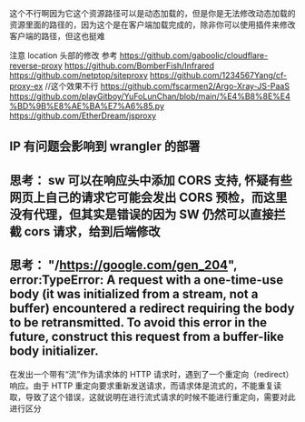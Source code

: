 这个不行啊因为它这个资源路径可以是动态加载的，但是你是无法修改动态加载的资源里面的路径的，因为这个是在客户端加载完成的，除非你可以使用插件来修改客户端的路径，但这也挺难

注意 location 头部的修改
参考
https://github.com/gaboolic/cloudflare-reverse-proxy
https://github.com/BomberFish/Infrared
https://github.com/netptop/siteproxy
https://github.com/1234567Yang/cf-proxy-ex //这个效果不行
https://github.com/fscarmen2/Argo-Xray-JS-PaaS
https://github.com/playGitboy/YuFoLunChan/blob/main/%E4%B8%8E%E4%BD%9B%E8%AE%BA%E7%A6%85.py
https://github.com/EtherDream/jsproxy

## IP 有问题会影响到 wrangler 的部署

## 思考： sw 可以在响应头中添加 CORS 支持, 怀疑有些网页上自己的请求它可能会发出 CORS 预检，而这里没有代理，但其实是错误的因为 SW 仍然可以直接拦截 cors 请求，给到后端修改

## 思考： "/https://google.com/gen_204", error:TypeError: A request with a one-time-use body (it was initialized from a stream, not a buffer) encountered a redirect requiring the body to be retransmitted. To avoid this error in the future, construct this request from a buffer-like body initializer.

在发出一个带有“流”作为请求体的 HTTP 请求时，遇到了一个重定向（redirect）响应。由于 HTTP 重定向要求重新发送请求，而请求体是流式的，不能重复读取，导致了这个错误，这就说明在进行流式请求的时候不能进行重定向，需要对此进行区分
